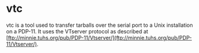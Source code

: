 # vtc

vtc is a tool used to transfer tarballs over the serial port to a Unix
installation on a PDP-11.  It uses the VTserver protocol as described at
[ftp://minnie.tuhs.org/pub/PDP-11/Vtserver/](ftp://minnie.tuhs.org/pub/PDP-11/Vtserver/).
